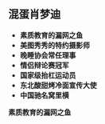 
## 混蛋肖梦迪

* **素质教育的漏网之鱼**
* **美图秀秀的特约摄影师**
* **晚睡协会常任理事**
* **情侣辩论赛冠军**
* **国家级抬杠运动员**
* **东北酸甜烤冷面宣传大使**
* **中国驰名窝里横**

<strong id="date">素质教育的漏网之鱼</strong>

<script type="text/javascript">
	var myDate = new Date("2018/2/5 08:00:00")
	var today = new Date()
	var dom =  document.getElementById('date')
	dom.innerHTML = '神秘代码' + parseInt((today-myDate)/(60*60*24*1000))
</script>
